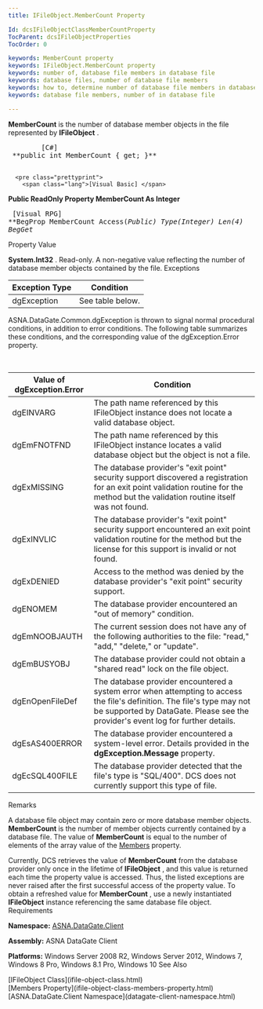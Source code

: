 ```yaml
---
title: IFileObject.MemberCount Property

Id: dcsIFileObjectClassMemberCountProperty
TocParent: dcsIFileObjectProperties
TocOrder: 0

keywords: MemberCount property
keywords: IFileObject.MemberCount property
keywords: number of, database file members in database file
keywords: database files, number of database file members
keywords: how to, determine number of database file members in database file
keywords: database file members, number of in database file

---
```


**MemberCount** is the number of database member objects in the file represented by **IFileObject** .
<pre class="prettyprint">
        <span class="lang">[C#]</span>
 **public int MemberCount { get; }** 
      </pre>
      <pre class="prettyprint">
        <span class="lang">[Visual Basic] </span>
 **Public ReadOnly Property MemberCount As Integer** 
      </pre>
      <pre class="prettyprint">
        <span class="lang">[Visual RPG]</span>
 **BegProp MemberCount Access(*Public) Type(*Integer) Len(4)
   BegGet** 
      </pre>

Property Value <p> **System.Int32** . Read-only. A non-negative value reflecting the number of database member objects contained by the file. 
Exceptions



| Exception Type | Condition |
| ---- | ---- |
| dgException | See table below. |



ASNA.DataGate.Common.dgException is thrown to signal normal procedural conditions, in addition to error conditions. The following table summarizes these conditions, and the corresponding value of the <span>dgException.Error</span> property.

<br /> 

| Value of dgException.Error | Condition |
| ---- | ---- |
| <p>dgEINVARG | The path name referenced by this IFileObject instance does not locate a valid database object. |
| dgEmFNOTFND | The path name referenced by this IFileObject instance locates a valid database object but the object is not a file. |
| dgExMISSING | The database provider's "exit point" security support discovered a registration for an exit point validation routine for the method but the validation routine itself was not found. |
| dgExINVLIC | The database provider's "exit point" security support encountered an exit point validation routine for the method but the license for this support is invalid or not found. |
| dgExDENIED | Access to the method was denied by the database provider's "exit point" security support. |
| dgENOMEM | The database provider encountered an "out of memory" condition. |
| dgEmNOOBJAUTH | The current session does not have any of the following authorities to the file: "read," "add," "delete," or "update". |
| dgEmBUSYOBJ | The database provider could not obtain a "shared read" lock on the file object. |
| dgEnOpenFileDef | The database provider encountered a system error when attempting to access the file's definition. The file's type may not be supported by DataGate. Please see the provider's event log for further details. |
| dgEsAS400ERROR | The database provider encountered a system-level error. Details provided in the **dgException.Message** property. |
| dgEcSQL400FILE | The database provider detected that the file's type is "SQL/400". DCS does not currently support this type of file. |



Remarks

A database file object may contain zero or more database member objects. **MemberCount** is the number of member objects currently contained by a database file. The value of **MemberCount** is equal to the number of elements of the array value of the [ Members](ifile-object-class-members-property.html) property.

Currently, DCS retrieves the value of **MemberCount** from the database provider only once in the lifetime of **IFileObject** , and this value is returned each time the property value is accessed. Thus, the listed exceptions are never raised after the first successful access of the property value. To obtain a refreshed value for **MemberCount** , use a newly instantiated **IFileObject** instance referencing the same database file object.
Requirements

**Namespace:** [ASNA.DataGate.Client](datagate-client-namespace.html) 

**Assembly:** ASNA DataGate Client

**Platforms:** Windows Server 2008 R2, Windows Server 2012, Windows 7, Windows 8 Pro, Windows 8.1 Pro, Windows 10
See Also

<dl />
      [IFileObject Class](ifile-object-class.html) <br />[Members Property](ifile-object-class-members-property.html) <br />[ASNA.DataGate.Client Namespace](datagate-client-namespace.html) 

